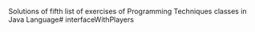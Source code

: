 Solutions of fifth list of exercises of Programming Techniques classes in Java Language# interfaceWithPlayers
